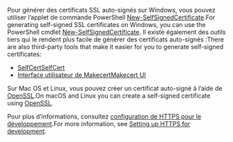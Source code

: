 <span data-ttu-id="8a760-101">Pour générer des certificats SSL auto-signés sur Windows, vous pouvez utiliser l’applet de commande PowerShell [New-SelfSignedCertificate](https://technet.microsoft.com/itpro/powershell/windows/pki/new-selfsignedcertificate).</span><span class="sxs-lookup"><span data-stu-id="8a760-101">For generating self-signed SSL certificates on Windows, you can use the PowerShell cmdlet [New-SelfSignedCertificate](https://technet.microsoft.com/itpro/powershell/windows/pki/new-selfsignedcertificate).</span></span> <span data-ttu-id="8a760-102">Il existe également des outils tiers qui le rendent plus facile de générer des certificats auto-signés :</span><span class="sxs-lookup"><span data-stu-id="8a760-102">There are also third-party tools that make it easier for you to generate self-signed certificates:</span></span>

* [<span data-ttu-id="8a760-103">SelfCert</span><span class="sxs-lookup"><span data-stu-id="8a760-103">SelfCert</span></span>](https://www.pluralsight.com/blog/software-development/selfcert-create-a-self-signed-certificate-interactively-gui-or-programmatically-in-net)
* [<span data-ttu-id="8a760-104">Interface utilisateur de Makecert</span><span class="sxs-lookup"><span data-stu-id="8a760-104">Makecert UI</span></span>](http://makecertui.codeplex.com/)

<span data-ttu-id="8a760-105">Sur Mac OS et Linux, vous pouvez créer un certificat auto-signé à l’aide de [OpenSSL](https://www.openssl.org/).</span><span class="sxs-lookup"><span data-stu-id="8a760-105">On macOS and Linux you can create a self-signed certificate using [OpenSSL](https://www.openssl.org/).</span></span>

<span data-ttu-id="8a760-106">Pour plus d’informations, consultez [configuration de HTTPS pour le développement](xref:security/https).</span><span class="sxs-lookup"><span data-stu-id="8a760-106">For more information, see [Setting up HTTPS for development](xref:security/https).</span></span>
